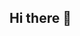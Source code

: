 ## Hi there 👋

<!--
**venus2505/venus2505** is a ✨ _special_ ✨ repository because its `README.md` (this file) appears on your GitHub profile.

Here are some ideas to get you started:

- 🔭 I’m currently working on Disney
- 🌱 I’m currently learning new languages
- 👯 I’m looking to collaborate on Google site
- 🤔 I’m looking for help with Renato
- 💬 Ask me about my previous experience
- 📫 How to reach me: @iamgimenab
- 😄 Pronouns: menita
- ⚡ Fun fact: I like to fart
-->
